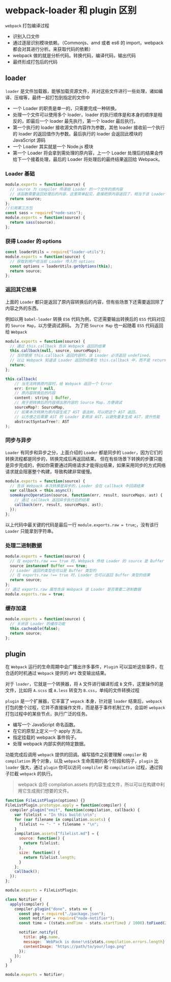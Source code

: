 # webpack-loader 和 plugin 区别

`webpack` 打包编译过程

- 识别入口文件
- 通过逐层识别模块依赖。（Commonjs、amd 或者 es6 的 import，webpack 都会对其进行分析。来获取代码的依赖）
- webpack 做的就是分析代码。转换代码，编译代码，输出代码
- 最终形成打包后的代码

## loader

`loader` 是文件加载器，能够加载资源文件，并对这些文件进行一些处理，诸如编译、压缩等，最终一起打包到指定的文件中

- 一个 Loader 的职责是单一的，只需要完成一种转换。
- 处理一个文件可以使用多个 loader，loader 的执行顺序是和本身的顺序是相反的，即最后一个 loader 最先执行，第一个 loader 最后执行。
- 第一个执行的 loader 接收源文件内容作为参数，其他 loader 接收前一个执行的 loader 的返回值作为参数。最后执行的 loader 会返回此模块的 JavaScript 源码
- 一个 Loader 其实就是一个 Node.js 模块
- 第一个 Loader 将会拿到需处理的原内容，上一个 Loader 处理后的结果会传给下一个接着处理，最后的 Loader 将处理后的最终结果返回给 Webpack。

### Loader 基础

```js
module.exports = function(source) {
  // source 为 compiler 传递给 Loader 的一个文件的原内容
  // 该函数需要返回处理后的内容，这里简单起见，直接把原内容返回了，相当于该 Loader 没有做任何转换
  return source;
};
//引用第三方包
const sass = require("node-sass");
module.exports = function(source) {
  return sass(source);
};
```

### 获得 Loader 的 options

```js
const loaderUtils = require("loader-utils");
module.exports = function(source) {
  // 获取到用户给当前 Loader 传入的 options
  const options = loaderUtils.getOptions(this);
  return source;
};
```

### 返回其它结果

上面的 `Loader` 都只是返回了原内容转换后的内容，但有些场景下还需要返回除了内容之外的东西。

例如以用 `babel-loader` 转换 `ES6` 代码为例，它还需要输出转换后的 `ES5` 代码对应的 `Source Map`，以方便调试源码。
为了把 `Source Map` 也一起随着 `ES5` 代码返回给 `Webpack`

```js
module.exports = function(source) {
  // 通过 this.callback 告诉 Webpack 返回的结果
  this.callback(null, source, sourceMaps);
  // 当你使用 this.callback 返回内容时，该 Loader 必须返回 undefined，
  // 以让 Webpack 知道该 Loader 返回的结果在 this.callback 中，而不是 return 中
  return;
};

this.callback(
    // 当无法转换原内容时，给 Webpack 返回一个 Error
    err: Error | null,
    // 原内容转换后的内容
    content: string | Buffer,
    // 用于把转换后的内容得出原内容的 Source Map，方便调试
    sourceMap?: SourceMap,
    // 如果本次转换为原内容生成了 AST 语法树，可以把这个 AST 返回，
    // 以方便之后需要 AST 的 Loader 复用该 AST，以避免重复生成 AST，提升性能
    abstractSyntaxTree?: AST
);

```

### 同步与异步

`Loader` 有同步和异步之分，上面介绍的 `Loader` 都是同步的 `Loader`，因为它们的转换流程都是同步的，转换完成后再返回结果。
但在有些场景下转换的步骤只能是异步完成的，例如你需要通过网络请求才能得出结果，如果采用同步的方式网络请求就会阻塞整个构建，导致构建非常缓慢。

```js
module.exports = function(source) {
  // 告诉 Webpack 本次转换是异步的，Loader 会在 callback 中回调结果
  var callback = this.async();
  someAsyncOperation(source, function(err, result, sourceMaps, ast) {
    // 通过 callback 返回异步执行后的结果
    callback(err, result, sourceMaps, ast);
  });
};
```

以上代码中最关键的代码是最后一行 `module.exports.raw = true`;，没有该行 `Loader` 只能拿到字符串。

### 处理二进制数据

```js
module.exports = function(source) {
  // 在 exports.raw === true 时，Webpack 传给 Loader 的 source 是 Buffer 类型的
  source instanceof Buffer === true;
  // Loader 返回的类型也可以是 Buffer 类型的
  // 在 exports.raw !== true 时，Loader 也可以返回 Buffer 类型的结果
  return source;
};
// 通过 exports.raw 属性告诉 Webpack 该 Loader 是否需要二进制数据
module.exports.raw = true;
```

### 缓存加速

```js
module.exports = function(source) {
  // 关闭该 Loader 的缓存功能
  this.cacheable(false);
  return source;
};
```

## plugin

在 `Webpack` 运行的生命周期中会广播出许多事件，`Plugi`n 可以监听这些事件，在合适的时机通过 `Webpack` 提供的 `API` 改变输出结果。

对于 `loader`，它就是一个转换器，将 `A` 文件进行编译形成 `B` 文件，这里操作的是文件，比如将 `A.scss` 或 `A.less` 转变为 `B.css`，单纯的文件转换过程

`plugin` 是一个扩展器，它丰富了 `wepack` 本身，针对是 `loader` 结束后，`webpack` 打包的整个过程，它并不直接操作文件，而是基于事件机制工作，会监听 `webpack` 打包过程中的某些节点，执行广泛的任务。

- 编写一个 JavaScript 命名函数。
- 在它的原型上定义一个 apply 方法。
- 指定挂载的 webpack 事件钩子。
- 处理 webpack 内部实例的特定数据。

功能完成后调用 `webpack` 提供的回调。编写插件之前要理解 `compiler` 和 `compilation` 两个对象，以及 `webpack` 生命周期的各个阶段和钩子，`plugin` 比 `loader` 强大，通过 `plugin` 你可以访问 `compliler` 和 `compilation` 过程，通过钩子拦截 `webpack` 的执行。

> webpack 会将 compilation.assets 的内容生成文件，所以可以在构建中利用它生成我们想要的文件。

```js
function FileListPlugin(options) {}
FileListPlugin.prototype.apply = function(compiler) {
  compiler.plugin("emit", function(compilation, callback) {
    var filelist = "In this build:\n\n";
    for (var filename in compilation.assets) {
      filelist += "- " + filename + "\n";
    }
    compilation.assets["filelist.md"] = {
      source: function() {
        return filelist;
      },
      size: function() {
        return filelist.length;
      }
    };
    callback();
  });
};

module.exports = FileListPlugin;
```

```js
class Notifier {
  apply(compiler) {
    compiler.plugin("done", stats => {
      const pkg = require("./package.json");
      const notifier = require("node-notifier");
      const time = ((stats.endTime - stats.startTime) / 1000).toFixed(2);

      notifier.notify({
        title: pkg.name,
        message: `WebPack is done!\n${stats.compilation.errors.length} errors in ${time}s`,
        contentImage: "https://path/to/your/logo.png"
      });
    });
  }
}

module.exports = Notifier;
```
